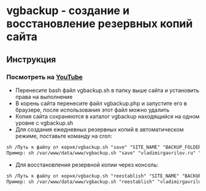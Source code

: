 # vgbackup - создание и восстановление резервных копий сайта

## Инструкция

### Посмотреть на [YouTube](https://www.youtube.com/watch?v=94R7IHuW-g0)

  - Перенесите bash файл vgbackup.sh в папку выше сайта и установить права на выполнение
  - В корень сайта перенесите файл vgbackup.php и запустите его в браузере, после использования этот файл можно удалить
  - Копия сайта сохраняются в каталог vgbackup находящийся на одном уровне с vgbackup.sh
  - Для создания ежедневных резервных копий в автоматическом режиме, поставьте команду на cron:
```html
sh /Путь к файлу от корня/vgbackup.sh "save" "SITE_NAME" "BACKUP_FOLDER" "DB_NAME" "DB_SERVER" "DB_USER" "DB_PASS"
Пример: sh /var/www/data/www/vgbackup.sh "save" "vladimirgavrilov.ru" "vladimirgavrilov.ru" "vladimir" "localhost" "root" "123"
```
  - Для восстановления резервной копии через консоль:
```html
sh /Путь к файлу от корня/vgbackup.sh "reestablish" "SITE_NAME" "BACKUP_FOLDER" "DB_NAME" "DB_SERVER" "DB_USER" "DB_PASS" "2020-05-05"
Пример: sh /var/www/data/www/vgbackup.sh "reestablish" "vladimirgavrilov.ru" "vladimirgavrilov.ru" "vladimir" "localhost" "root" "123" "2020-05-05"
```



